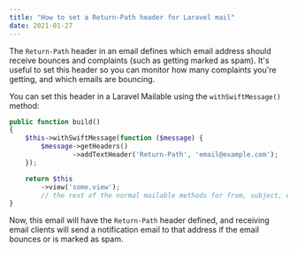 ```yaml
---
title: "How to set a Return-Path header for Laravel mail"
date: 2021-01-27
---
```

The `Return-Path` header in an email defines which email address should receive bounces and complaints (such as getting marked as spam). It's useful to set this header so you can monitor how many complaints you're getting, and which emails are bouncing. 

You can set this header in a Laravel Mailable using the `withSwiftMessage()` method: 

```php
public function build()
{
    $this->withSwiftMessage(function ($message) {
        $message->getHeaders()
                ->addTextHeader('Return-Path', 'email@example.com');
    });

    return $this
        ->view('some.view');
        // the rest of the normal mailable methods for from, subject, etc
}
```

Now, this email will have the `Return-Path` header defined, and receiving email clients will send a notification email to that address if the email bounces or is marked as spam. 